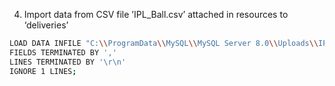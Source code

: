 
  4. Import data from CSV file ’IPL_Ball.csv’ attached in resources to ‘deliveries’
```bash
LOAD DATA INFILE "C:\\ProgramData\\MySQL\\MySQL Server 8.0\\Uploads\\IPL_Ball.csv" INTO TABLE deliveries
FIELDS TERMINATED BY ','
LINES TERMINATED BY '\r\n'
IGNORE 1 LINES;
```





